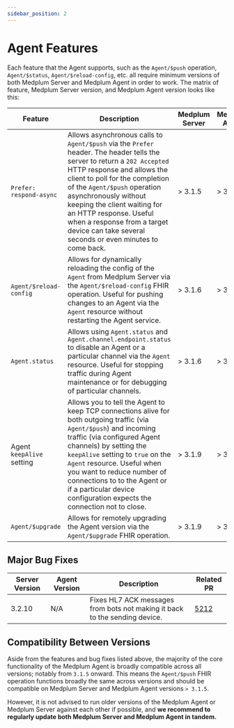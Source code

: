 ```yaml
---
sidebar_position: 2
---
```


# Agent Features

Each feature that the Agent supports, such as the `Agent/$push` operation, `Agent/$status`, `Agent/$reload-config`, etc. all require minimum versions of both Medplum Server and Medplum Agent in order to work. The matrix of feature, Medplum Server version, and Medplum Agent version looks like this:

| Feature                   | Description                                                                                                                                                                                                                                                                                                                                                                                         | Medplum Server | Medplum Agent |
| ------------------------- | --------------------------------------------------------------------------------------------------------------------------------------------------------------------------------------------------------------------------------------------------------------------------------------------------------------------------------------------------------------------------------------------------- | -------------- | ------------- |
| `Prefer: respond-async`   | Allows asynchronous calls to `Agent/$push` via the `Prefer` header. The header tells the server to return a `202 Accepted` HTTP response and allows the client to poll for the completion of the `Agent/$push` operation asynchronously without keeping the client waiting for an HTTP response. Useful when a response from a target device can take several seconds or even minutes to come back. | > 3.1.5        | > 3.1.5       |
| `Agent/$reload-config`    | Allows for dynamically reloading the config of the `Agent` from Medplum Server via the `Agent/$reload-config` FHIR operation. Useful for pushing changes to an Agent via the `Agent` resource without restarting the Agent service.                                                                                                                                                                 | > 3.1.6        | > 3.1.6       |
| `Agent.status`            | Allows using `Agent.status` and `Agent.channel.endpoint.status` to disable an Agent or a particular channel via the `Agent` resource. Useful for stopping traffic during Agent maintenance or for debugging of particular channels.                                                                                                                                                                 | > 3.1.6        | > 3.1.6       |
| Agent `keepAlive` setting | Allows you to tell the Agent to keep TCP connections alive for both outgoing traffic (via `Agent/$push`) and incoming traffic (via configured Agent channels) by setting the `keepAlive` setting to `true` on the `Agent` resource. Useful when you want to reduce number of connections to to the Agent or if a particular device configuration expects the connection not to close.               | > 3.1.9        | > 3.1.10      |
| `Agent/$upgrade`          | Allows for remotely upgrading the Agent version via the `Agent/$upgrade` FHIR operation.                                                                                                                                                                                                                                                                                                            | > 3.1.9        | > 3.1.10      |

## Major Bug Fixes

| Server Version | Agent Version | Description                                                                | Related PR                                           |
| -------------- | ------------- | -------------------------------------------------------------------------- | ---------------------------------------------------- |
| 3.2.10         | N/A           | Fixes HL7 ACK messages from bots not making it back to the sending device. | [5212](https://github.com/medplum/medplum/pull/5212) |

## Compatibility Between Versions

Aside from the features and bug fixes listed above, the majority of the core functionality of the Medplum Agent is broadly compatible across all versions; notably from `3.1.5` onward. This means the `Agent/$push` FHIR operation functions broadly the same across versions and should be compatible on Medplum Server and Medplum Agent versions `> 3.1.5`.

However, it is not advised to run older versions of the Medplum Agent or Medplum Server against each other if possible, and **we recommend to regularly update both Medplum Server and Medplum Agent in tandem.**
